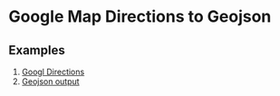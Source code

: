 # Google Map Directions to Geojson

## Examples

1. [Googl Directions](https://www.google.com/maps/dir/New+Orleans,+LA/Oak+Ridge,+TN/Philadelphia,+PA/Manhattan,+New+York,+NY/@35.0344759,-91.0110439,5z/data=!3m1!4b1!4m26!4m25!1m5!1m1!1s0x8620a454b2118265:0xdb065be85e22d3b4!2m2!1d-90.0715323!2d29.9510658!1m5!1m1!1s0x885c33471cc810df:0x5bca4633ef1072b7!2m2!1d-84.2696449!2d36.0103561!1m5!1m1!1s0x89c6b7d8d4b54beb:0x89f514d88c3e58c1!2m2!1d-75.1652215!2d39.9525839!1m5!1m1!1s0x89c2588f046ee661:0xa0b3281fcecc08c!2m2!1d-73.9712488!2d40.7830603!3e0)
2. [Geojson output](https://gist.github.com/ianrose/c853130e21e58bbd90ea9f42fd54569b)
